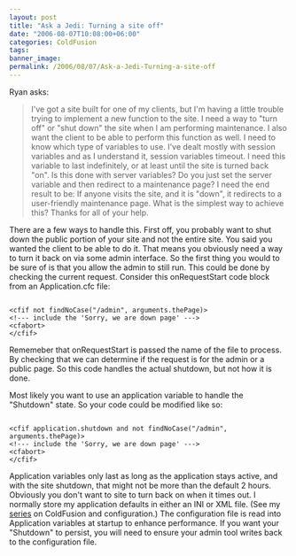 ```yaml
---
layout: post
title: "Ask a Jedi: Turning a site off"
date: "2006-08-07T10:08:00+06:00"
categories: ColdFusion 
tags: 
banner_image: 
permalink: /2006/08/07/Ask-a-Jedi-Turning-a-site-off
---
```


Ryan asks:

<blockquote>
I've got a site built for one of my clients, but I'm having a little trouble
trying to implement a new function to the site.  I need a way to "turn off" or "shut down" the site when I am performing maintenance.  I
also want the client to be able to perform this function as well.  I need to
know which type of variables to use.  I've dealt mostly with session variables
and as I understand it, session variables timeout.  I need this variable to last
indefinitely, or at least until the site is turned back &quot;on&quot;.  Is this
done with server variables?  Do you just set the server variable and then
redirect to a maintenance page?  I need the end result to be:  If anyone visits
the site, and it is "down", it redirects to a user-friendly
maintenance page.  What is the simplest way to achieve this?  Thanks for all of
your help.
</blockquote>

There are a few ways to handle this. First off, you probably want to shut down the public portion of your site and not the entire site. You said you wanted the client to be able to do it. That means you obviously need a way to turn it back on via some admin interface. So the first thing you would to be sure of is that you allow the admin to still run. This could be done by checking the current request. Consider this onRequestStart code block from an Application.cfc file:

<code>
&lt;cfif not findNoCase("/admin", arguments.thePage)&gt;
&lt;!--- include the 'Sorry, we are down page' ---&gt;
&lt;cfabort&gt;
&lt;/cfif&gt;
</code>

Rememeber that onRequestStart is passed the name of the file to process. By checking that we can determine if the request is for the admin or a public page. So this code handles the actual shutdown, but not how it is done. 

Most likely you want to use an application variable to handle the "Shutdown" state. So your code could be modified like so:

<code>
&lt;cfif application.shutdown and not findNoCase("/admin", arguments.thePage)&gt;
&lt;!--- include the 'Sorry, we are down page' ---&gt;
&lt;cfabort&gt;
&lt;/cfif&gt;
</code>

Application variables only last as long as the application stays active, and with the site shutdown, that might not be more than the default 2 hours. Obviously you don't want to site to turn back on when it times out. I normally store my application defaults in either an INI or XML file. (See my <a href="http://ray.camdenfamily.com/index.cfm/2005/9/8/ColdFusion-101-Config-Files-AGoGo-Part-3-Wrap-Up">series</a> on ColdFusion and configuration.) The configuration file is read into Application variables at startup to enhance performance. If you want your "Shutdown" to persist, you will need to ensure your admin tool writes back to the configuration file.